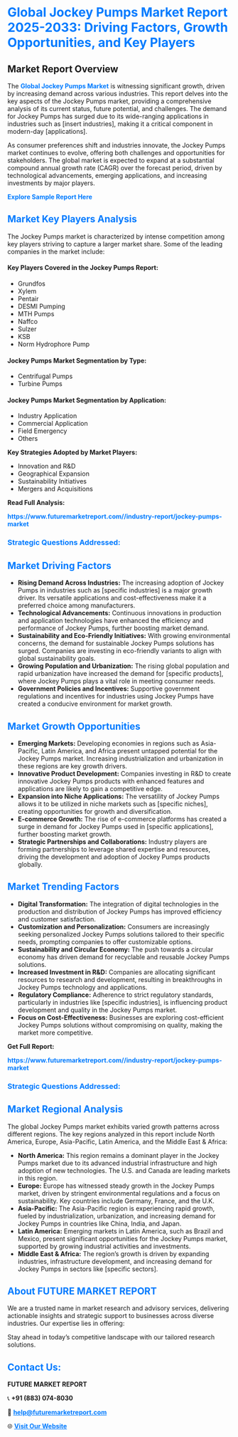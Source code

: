 <h1 style="color: #007BFF;">Global Jockey Pumps Market Report 2025-2033: Driving Factors, Growth Opportunities, and Key Players</h1>

<section id="overview">
<h2>Market Report Overview</h2>
<p>The <a href="https://www.futuremarketreport.com//industry-report/jockey-pumps-market" style="color: #007BFF; text-decoration: none;"><strong>Global Jockey Pumps Market</strong></a> is witnessing significant growth, driven by increasing demand across various industries. This report delves into the key aspects of the Jockey Pumps market, providing a comprehensive analysis of its current status, future potential, and challenges. The demand for Jockey Pumps has surged due to its wide-ranging applications in industries such as [insert industries], making it a critical component in modern-day [applications].</p>
<p>As consumer preferences shift and industries innovate, the Jockey Pumps market continues to evolve, offering both challenges and opportunities for stakeholders. The global market is expected to expand at a substantial compound annual growth rate (CAGR) over the forecast period, driven by technological advancements, emerging applications, and increasing investments by major players.</p>
</section>

<section id="overview">
<p><a href="https://www.futuremarketreport.com//request-sample/reportId=45467" style="color: #007BFF; text-decoration: none;"><strong>Explore Sample Report Here</strong></a></p>
</section>

<section id="key-players">
<h2 style="color: #007BFF;">Market Key Players Analysis</h2>
<p>The Jockey Pumps market is characterized by intense competition among key players striving to capture a larger market share. Some of the leading companies in the market include:</p>
<h4>Key Players Covered in the Jockey Pumps Report:</h4>
<ul><li>Grundfos</li><li>Xylem</li><li>Pentair</li><li>DESMI Pumping</li><li>MTH Pumps</li><li>Naffco</li><li>Sulzer</li><li>KSB</li><li>Norm Hydrophore Pump</li></ul>
<h4>Jockey Pumps Market Segmentation by Type:</h4>
<ul><li>Centrifugal Pumps</li><li>Turbine Pumps</li></ul>

<h4>Jockey Pumps Market Segmentation by Application:</h4>
<ul><li>Industry Application</li><li>Commercial Application</li><li>Field Emergency</li><li>Others</li></ul>
<p><strong>Key Strategies Adopted by Market Players:</strong></p>
<ul>
<li>Innovation and R&D</li>
<li>Geographical Expansion</li>
<li>Sustainability Initiatives</li>
<li>Mergers and Acquisitions</li>
</ul>
</section>

<section>
<p><strong>Read Full Analysis: </strong></p><a href="https://www.futuremarketreport.com//industry-report/jockey-pumps-market" style="color: #007BFF; text-decoration: none;"><strong>https://www.futuremarketreport.com//industry-report/jockey-pumps-market</strong></a>
<h3 style="color: #007BFF;">Strategic Questions Addressed:</h3>
</section>

<section id="driving-factors">
<h2 style="color: #007BFF;">Market Driving Factors</h2>
<ul>
<li><strong>Rising Demand Across Industries:</strong> The increasing adoption of Jockey Pumps in industries such as [specific industries] is a major growth driver. Its versatile applications and cost-effectiveness make it a preferred choice among manufacturers.</li>
<li><strong>Technological Advancements:</strong> Continuous innovations in production and application technologies have enhanced the efficiency and performance of Jockey Pumps, further boosting market demand.</li>
<li><strong>Sustainability and Eco-Friendly Initiatives:</strong> With growing environmental concerns, the demand for sustainable Jockey Pumps solutions has surged. Companies are investing in eco-friendly variants to align with global sustainability goals.</li>
<li><strong>Growing Population and Urbanization:</strong> The rising global population and rapid urbanization have increased the demand for [specific products], where Jockey Pumps plays a vital role in meeting consumer needs.</li>
<li><strong>Government Policies and Incentives:</strong> Supportive government regulations and incentives for industries using Jockey Pumps have created a conducive environment for market growth.</li>
</ul>
</section>

<section id="growth-opportunities">
<h2 style="color: #007BFF;">Market Growth Opportunities</h2>
<ul>
<li><strong>Emerging Markets:</strong> Developing economies in regions such as Asia-Pacific, Latin America, and Africa present untapped potential for the Jockey Pumps market. Increasing industrialization and urbanization in these regions are key growth drivers.</li>
<li><strong>Innovative Product Development:</strong> Companies investing in R&D to create innovative Jockey Pumps products with enhanced features and applications are likely to gain a competitive edge.</li>
<li><strong>Expansion into Niche Applications:</strong> The versatility of Jockey Pumps allows it to be utilized in niche markets such as [specific niches], creating opportunities for growth and diversification.</li>
<li><strong>E-commerce Growth:</strong> The rise of e-commerce platforms has created a surge in demand for Jockey Pumps used in [specific applications], further boosting market growth.</li>
<li><strong>Strategic Partnerships and Collaborations:</strong> Industry players are forming partnerships to leverage shared expertise and resources, driving the development and adoption of Jockey Pumps products globally.</li>
</ul>
</section>

<section id="trending-factors">
<h2 style="color: #007BFF;">Market Trending Factors</h2>
<ul>
<li><strong>Digital Transformation:</strong> The integration of digital technologies in the production and distribution of Jockey Pumps has improved efficiency and customer satisfaction.</li>
<li><strong>Customization and Personalization:</strong> Consumers are increasingly seeking personalized Jockey Pumps solutions tailored to their specific needs, prompting companies to offer customizable options.</li>
<li><strong>Sustainability and Circular Economy:</strong> The push towards a circular economy has driven demand for recyclable and reusable Jockey Pumps solutions.</li>
<li><strong>Increased Investment in R&D:</strong> Companies are allocating significant resources to research and development, resulting in breakthroughs in Jockey Pumps technology and applications.</li>
<li><strong>Regulatory Compliance:</strong> Adherence to strict regulatory standards, particularly in industries like [specific industries], is influencing product development and quality in the Jockey Pumps market.</li>
<li><strong>Focus on Cost-Effectiveness:</strong> Businesses are exploring cost-efficient Jockey Pumps solutions without compromising on quality, making the market more competitive.</li>
</ul>
</section>

<section>
<p><strong>Get Full Report: </strong></p><a href="https://www.futuremarketreport.com//industry-report/jockey-pumps-market" style="color: #007BFF; text-decoration: none;"><strong>https://www.futuremarketreport.com//industry-report/jockey-pumps-market</strong></a>
<h3 style="color: #007BFF;">Strategic Questions Addressed:</h3>
</section>


<section id="regional-analysis">
<h2 style="color: #007BFF;">Market Regional Analysis</h2>
<p>The global Jockey Pumps market exhibits varied growth patterns across different regions. The key regions analyzed in this report include North America, Europe, Asia-Pacific, Latin America, and the Middle East & Africa:</p>
<ul>
<li><strong>North America:</strong> This region remains a dominant player in the Jockey Pumps market due to its advanced industrial infrastructure and high adoption of new technologies. The U.S. and Canada are leading markets in this region.</li>
<li><strong>Europe:</strong> Europe has witnessed steady growth in the Jockey Pumps market, driven by stringent environmental regulations and a focus on sustainability. Key countries include Germany, France, and the U.K.</li>
<li><strong>Asia-Pacific:</strong> The Asia-Pacific region is experiencing rapid growth, fueled by industrialization, urbanization, and increasing demand for Jockey Pumps in countries like China, India, and Japan.</li>
<li><strong>Latin America:</strong> Emerging markets in Latin America, such as Brazil and Mexico, present significant opportunities for the Jockey Pumps market, supported by growing industrial activities and investments.</li>
<li><strong>Middle East & Africa:</strong> The region’s growth is driven by expanding industries, infrastructure development, and increasing demand for Jockey Pumps in sectors like [specific sectors].</li>
</ul>
</section>

<footer>
<h2 style="color: #007BFF;">About FUTURE MARKET REPORT</h2>
<p>We are a trusted name in market research and advisory services, delivering actionable insights and strategic support to businesses across diverse industries. Our expertise lies in offering:</p>

<p>Stay ahead in today’s competitive landscape with our tailored research solutions.</p>

<h2 style="color: #007BFF;">Contact Us:</h2>
<p><strong>FUTURE MARKET REPORT</strong></p>
<p>📞 <strong>+91 (883) 074-8030</strong></p>
<p>📧 <strong><a href="mailto:help@futuremarketreport.com" style="color: #007BFF;">help@futuremarketreport.com</a></strong></p>
<p>🌐 <strong><a href="https://www.futuremarketreport.com/" style="color: #007BFF;">Visit Our Website</a></strong></p>
</footer>